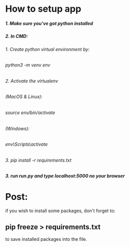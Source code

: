 # How to setup app

##### 1. Make sure you've got python installed
##### 2. In CMD:
###### 1. Create python virtual environment by:
######     python3 -m venv env
###### 2. Activate the virtualenv
######     (MacOS & Linux):
######         source env/bin/activate
######     (Windows):
######         env\Scripts\activate
###### 3. pip install -r requirements.txt
##### 3. run run.py and type localhost:5000 no your browser 

# Post:
if you wish to install some packages, don't forget to:

## pip freeze > requirements.txt
to save installed packages into the file.
